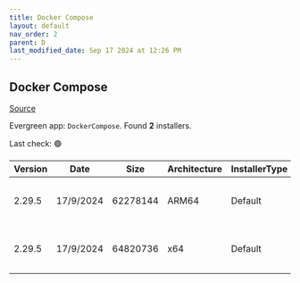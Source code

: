 ```yaml
---
title: Docker Compose
layout: default
nav_order: 2
parent: D
last_modified_date: Sep 17 2024 at 12:26 PM
---
```


## Docker Compose

[Source](https://github.com/docker/compose)

Evergreen app: `DockerCompose`. Found **2** installers.

Last check: 🟢

| Version | Date      | Size     | Architecture | InstallerType | Type | URI                                                                                                                                                                                              |
| ------- | --------- | -------- | ------------ | ------------- | ---- | ------------------------------------------------------------------------------------------------------------------------------------------------------------------------------------------------ |
| 2.29.5  | 17/9/2024 | 62278144 | ARM64        | Default       | exe  | [https://github.com/docker/compose/releases/download/v2.29.5/docker-compose-windows-aarch64.exe](https://github.com/docker/compose/releases/download/v2.29.5/docker-compose-windows-aarch64.exe) |
| 2.29.5  | 17/9/2024 | 64820736 | x64          | Default       | exe  | [https://github.com/docker/compose/releases/download/v2.29.5/docker-compose-windows-x86_64.exe](https://github.com/docker/compose/releases/download/v2.29.5/docker-compose-windows-x86_64.exe)   |
